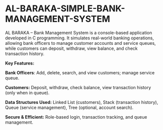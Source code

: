 # AL-BARAKA-SIMPLE-BANK-MANAGEMENT-SYSTEM
AL BARAKA – Bank Management System is a console-based application developed in C programming.
It simulates real-world banking operations, allowing bank officers to manage customer accounts and service queues, while customers can deposit, withdraw, view balance, and check transaction history.

**Key Features:**

**Bank Officers**: Add, delete, search, and view customers; manage service queue.

**Customers:**    Deposit, withdraw, check balance, view transaction history (only when in queue).

**Data Structures Used:** Linked List (customers), Stack (transaction history), Queue (service management), Tree (optional, account search).

**Secure & Efficient:**  Role-based login, transaction tracking, and queue management.

